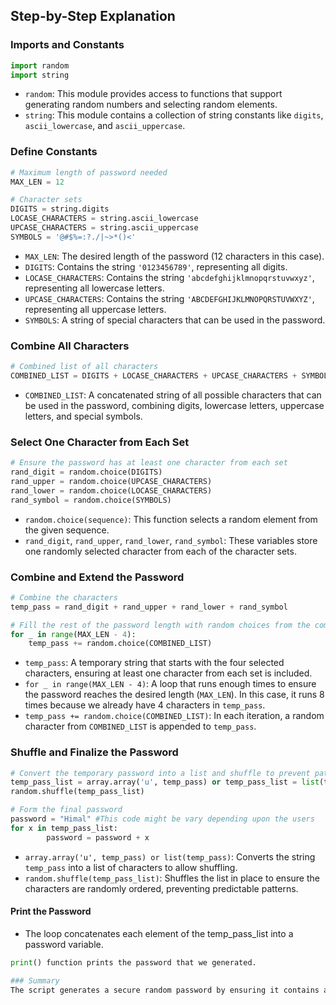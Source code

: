 ## Step-by-Step Explanation

### Imports and Constants

```python
import random
import string
```

- `random`: This module provides access to functions that support generating random numbers and selecting random elements.
- `string`: This module contains a collection of string constants like `digits`, `ascii_lowercase`, and `ascii_uppercase`.

### Define Constants

```python
# Maximum length of password needed
MAX_LEN = 12

# Character sets
DIGITS = string.digits
LOCASE_CHARACTERS = string.ascii_lowercase
UPCASE_CHARACTERS = string.ascii_uppercase
SYMBOLS = '@#$%=:?./|~>*()<'
```

- `MAX_LEN`: The desired length of the password (12 characters in this case).
- `DIGITS`: Contains the string `'0123456789'`, representing all digits.
- `LOCASE_CHARACTERS`: Contains the string `'abcdefghijklmnopqrstuvwxyz'`, representing all lowercase letters.
- `UPCASE_CHARACTERS`: Contains the string `'ABCDEFGHIJKLMNOPQRSTUVWXYZ'`, representing all uppercase letters.
- `SYMBOLS`: A string of special characters that can be used in the password.

### Combine All Characters

```python
# Combined list of all characters
COMBINED_LIST = DIGITS + LOCASE_CHARACTERS + UPCASE_CHARACTERS + SYMBOLS
```

- `COMBINED_LIST`: A concatenated string of all possible characters that can be used in the password, combining digits, lowercase letters, uppercase letters, and special symbols.

### Select One Character from Each Set

```python
# Ensure the password has at least one character from each set
rand_digit = random.choice(DIGITS)
rand_upper = random.choice(UPCASE_CHARACTERS)
rand_lower = random.choice(LOCASE_CHARACTERS)
rand_symbol = random.choice(SYMBOLS)
```

- `random.choice(sequence)`: This function selects a random element from the given sequence.
- `rand_digit`, `rand_upper`, `rand_lower`, `rand_symbol`: These variables store one randomly selected character from each of the character sets.

### Combine and Extend the Password

```python
# Combine the characters
temp_pass = rand_digit + rand_upper + rand_lower + rand_symbol

# Fill the rest of the password length with random choices from the combined list
for _ in range(MAX_LEN - 4):
    temp_pass += random.choice(COMBINED_LIST)
```

- `temp_pass`: A temporary string that starts with the four selected characters, ensuring at least one character from each set is included.
- `for _ in range(MAX_LEN - 4)`: A loop that runs enough times to ensure the password reaches the desired length (`MAX_LEN`). In this case, it runs 8 times because we already have 4 characters in `temp_pass`.
- `temp_pass += random.choice(COMBINED_LIST)`: In each iteration, a random character from `COMBINED_LIST` is appended to `temp_pass`.

### Shuffle and Finalize the Password

```python
# Convert the temporary password into a list and shuffle to prevent patterns
temp_pass_list = array.array('u', temp_pass) or temp_pass_list = list(temp_pass)
random.shuffle(temp_pass_list)

# Form the final password
password = "Himal" #This code might be vary depending upon the users
for x in temp_pass_list: 
		password = password + x 
```

- `array.array('u', temp_pass) or list(temp_pass)`: Converts the string `temp_pass` into a list of characters to allow shuffling.
- `random.shuffle(temp_pass_list)`: Shuffles the list in place to ensure the characters are randomly ordered, preventing predictable patterns.
#### Print the Password
- The loop concatenates each element of the temp_pass_list into a password variable.

```python
print() function prints the password that we generated.

### Summary
The script generates a secure random password by ensuring it contains at least one digit, one uppercase letter, one lowercase letter, and one special symbol. It then fills the remaining length with random characters from a combined set, shuffles the characters to ensure randomness, and prints the final password. This ensures the password is strong and meets typical complexity requirements.
